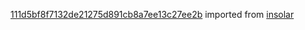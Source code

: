 [111d5bf8f7132de21275d891cb8a7ee13c27ee2b](https://github.com/insolar/insolar/commit/111d5bf8f7132de21275d891cb8a7ee13c27ee2b) imported from [insolar](https://github.com/insolar/insolar)
